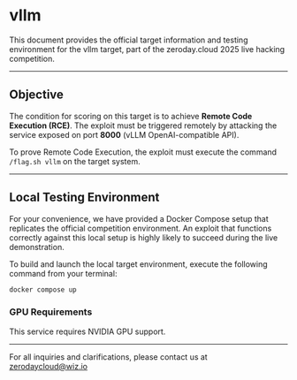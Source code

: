 # vllm

This document provides the official target information and testing environment for the vllm target, part of the zeroday.cloud 2025 live hacking competition.

---

## Objective

The condition for scoring on this target is to achieve **Remote Code Execution (RCE)**. The exploit must be triggered remotely by attacking the service exposed on port **8000** (vLLM OpenAI-compatible API).

To prove Remote Code Execution, the exploit must execute the command `/flag.sh vllm` on the target system.

---

## Local Testing Environment

For your convenience, we have provided a Docker Compose setup that replicates the official competition environment. An exploit that functions correctly against this local setup is highly likely to succeed during the live demonstration.

To build and launch the local target environment, execute the following command from your terminal:

```bash
docker compose up
```


### GPU Requirements

This service requires NVIDIA GPU support.

---

For all inquiries and clarifications, please contact us at zerodaycloud@wiz.io
